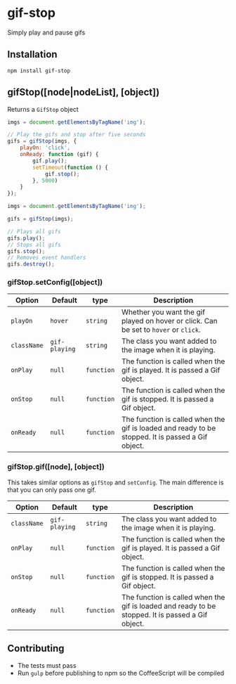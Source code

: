 gif-stop
==============

Simply play and pause gifs

## Installation

`npm install gif-stop`

## gifStop([node|nodeList], [object])

Returns a `GifStop` object

```js
imgs = document.getElementsByTagName('img');

// Play the gifs and stop after five seconds
gifs = gifStop(imgs, {
    playOn: 'click',
    onReady: function (gif) {
        gif.play();
        setTimeout(function () {
            gif.stop();
        }, 5000)
    }
});
```

```js
imgs = document.getElementsByTagName('img');

gifs = gifStop(imgs);

// Plays all gifs
gifs.play();
// Stops all gifs
gifs.stop();
// Removes event handlers
gifs.destroy();
```

### gifStop.setConfig([object])

Option | Default | type | Description
--- | --- | --- | ---
`playOn` | `hover`  | `string`  | Whether you want the gif played on hover or click. Can be set to `hover` or `click`.
`className` | `gif-playing` | `string` | The class you want added to the image when it is playing.
`onPlay` | `null` | `function` | The function is called when the gif is played. It is passed a Gif object.
`onStop` | `null` | `function` | The function is called when the gif is stopped. It is passed a Gif object.
`onReady` | `null` | `function` | The function is called when the gif is loaded and ready to be stopped. It is passed a Gif object.

### gifStop.gif([node], [object])

This takes similar options as `gifStop` and `setConfig`. The main difference is that you can only pass one gif.

Option | Default | type | Description
--- | --- | --- | ---
`className` | `gif-playing` | `string` | The class you want added to the image when it is playing.
`onPlay` | `null` | `function` | The function is called when the gif is played. It is passed a Gif object.
`onStop` | `null` | `function` | The function is called when the gif is stopped. It is passed a Gif object.
`onReady` | `null` | `function` | The function is called when the gif is loaded and ready to be stopped. It is passed a Gif object.


## Contributing

- The tests must pass
- Run `gulp` before publishing to npm so the CoffeeScript will be compiled
